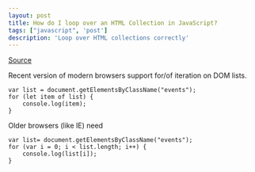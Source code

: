 ```yaml
---
layout: post
title: How do I loop over an HTML Collection in JavaScript?
tags: ["javascript", 'post']
description: 'Loop over HTML collections correctly'
---
```

[Source](https://stackoverflow.com/questions/22754315/for-loop-for-htmlcollection-elements)

Recent version of modern browsers support for/of iteration on DOM lists. 

```
var list = document.getElementsByClassName("events");
for (let item of list) {
    console.log(item);
}
```

Older browsers (like IE) need 

```
var list= document.getElementsByClassName("events");
for (var i = 0; i < list.length; i++) {
    console.log(list[i]);
}
```